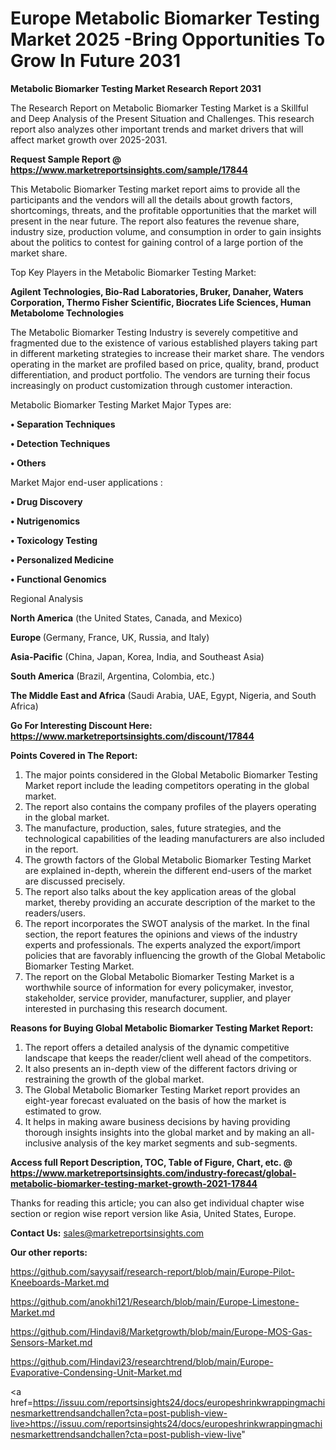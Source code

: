 # Europe Metabolic Biomarker Testing Market 2025 -Bring Opportunities To Grow In Future 2031

<strong>Metabolic Biomarker Testing Market Research Report 2031</strong>

The Research Report on Metabolic Biomarker Testing Market is a Skillful and Deep Analysis of the Present Situation and Challenges. This research report also analyzes other important trends and market drivers that will affect market growth over 2025-2031.

<strong>Request Sample Report @ <a href=https://www.marketreportsinsights.com/sample/17844>https://www.marketreportsinsights.com/sample/17844</a></strong>

This Metabolic Biomarker Testing market report aims to provide all the participants and the vendors will all the details about growth factors, shortcomings, threats, and the profitable opportunities that the market will present in the near future. The report also features the revenue share, industry size, production volume, and consumption in order to gain insights about the politics to contest for gaining control of a large portion of the market share.

Top Key Players in the Metabolic Biomarker Testing Market:

<strong>Agilent Technologies, Bio-Rad Laboratories, Bruker, Danaher, Waters Corporation, Thermo Fisher Scientific, Biocrates Life Sciences, Human Metabolome Technologies</strong>

The Metabolic Biomarker Testing Industry is severely competitive and fragmented due to the existence of various established players taking part in different marketing strategies to increase their market share. The vendors operating in the market are profiled based on price, quality, brand, product differentiation, and product portfolio. The vendors are turning their focus increasingly on product customization through customer interaction.

Metabolic Biomarker Testing Market Major Types are:

<strong>• Separation Techniques

• Detection Techniques

• Others</strong>

Market Major end-user applications :

<strong>• Drug Discovery

• Nutrigenomics

• Toxicology Testing

• Personalized Medicine

• Functional Genomics</strong>

Regional Analysis

</u><strong><b>North America</b></strong> (the United States, Canada, and Mexico)

<strong><b>Europe </b></strong>(Germany, France, UK, Russia, and Italy)

<strong><b>Asia-Pacific</b></strong> (China, Japan, Korea, India, and Southeast Asia)

<strong><b>South America</b></strong> (Brazil, Argentina, Colombia, etc.)

<strong><b>The Middle East and Africa</b></strong> (Saudi Arabia, UAE, Egypt, Nigeria, and South Africa)

<strong>Go For Interesting Discount Here: <a href=https://www.marketreportsinsights.com/discount/17844>https://www.marketreportsinsights.com/discount/17844</a></strong>

<strong>Points Covered in The Report:</strong>
<ol>
  <li>The major points considered in the Global Metabolic Biomarker Testing Market report include the leading competitors operating in the global market.</li>
  <li>The report also contains the company profiles of the players operating in the global market.</li>
  <li>The manufacture, production, sales, future strategies, and the technological capabilities of the leading manufacturers are also included in the report.</li>
  <li>The growth factors of the Global Metabolic Biomarker Testing Market are explained in-depth, wherein the different end-users of the market are discussed precisely.</li>
  <li>The report also talks about the key application areas of the global market, thereby providing an accurate description of the market to the readers/users.</li>
  <li>The report incorporates the SWOT analysis of the market. In the final section, the report features the opinions and views of the industry experts and professionals. The experts analyzed the export/import policies that are favorably influencing the growth of the Global Metabolic Biomarker Testing Market.</li>
  <li>The report on the Global Metabolic Biomarker Testing Market is a worthwhile source of information for every policymaker, investor, stakeholder, service provider, manufacturer, supplier, and player interested in purchasing this research document.</li>
</ol>
<strong>Reasons for Buying Global Metabolic Biomarker Testing Market Report:</strong>

<ol>
  <li>The report offers a detailed analysis of the dynamic competitive landscape that keeps the reader/client well ahead of the competitors.</li>
  <li>It also presents an in-depth view of the different factors driving or restraining the growth of the global market.</li>
  <li>The Global Metabolic Biomarker Testing Market report provides an eight-year forecast evaluated on the basis of how the market is estimated to grow.</li>
  <li>It helps in making aware business decisions by having providing thorough insights insights into the global market and by making an all-inclusive analysis of the key market segments and sub-segments.</li>
</ol>
<strong>Access full Report Description, TOC, Table of Figure, Chart, etc. @ <a href=https://www.marketreportsinsights.com/industry-forecast/global-metabolic-biomarker-testing-market-growth-2021-17844>https://www.marketreportsinsights.com/industry-forecast/global-metabolic-biomarker-testing-market-growth-2021-17844</a></strong>


Thanks for reading this article; you can also get individual chapter wise section or region wise report version like Asia, United States, Europe.

<strong>Contact Us:</strong>
sales@marketreportsinsights.com

<strong>Our other reports:</strong>

<a href=https://github.com/sayysaif/research-report/blob/main/Europe-Pilot-Kneeboards-Market.md>https://github.com/sayysaif/research-report/blob/main/Europe-Pilot-Kneeboards-Market.md</a>

<a href=https://github.com/anokhi121/Research/blob/main/Europe-Limestone-Market.md>https://github.com/anokhi121/Research/blob/main/Europe-Limestone-Market.md</a>

<a href=https://github.com/Hindavi8/Marketgrowth/blob/main/Europe-MOS-Gas-Sensors-Market.md>https://github.com/Hindavi8/Marketgrowth/blob/main/Europe-MOS-Gas-Sensors-Market.md</a>

<a href=https://github.com/Hindavi23/researchtrend/blob/main/Europe-Evaporative-Condensing-Unit-Market.md>https://github.com/Hindavi23/researchtrend/blob/main/Europe-Evaporative-Condensing-Unit-Market.md</a>

<a href=https://issuu.com/reportsinsights24/docs/europeshrinkwrappingmachinesmarkettrendsandchallen?cta=post-publish-view-live>https://issuu.com/reportsinsights24/docs/europeshrinkwrappingmachinesmarkettrendsandchallen?cta=post-publish-view-live</a>"
